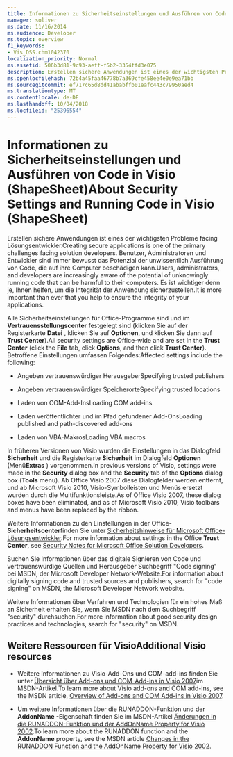 ```yaml
---
title: Informationen zu Sicherheitseinstellungen und Ausführen von Code in Visio (ShapeSheet)
manager: soliver
ms.date: 11/16/2014
ms.audience: Developer
ms.topic: overview
f1_keywords:
- Vis_DSS.chm1042370
localization_priority: Normal
ms.assetid: 506b3d81-9c93-aeff-f5b2-3354ffd3e075
description: Erstellen sichere Anwendungen ist eines der wichtigsten Probleme facing Lösungsentwickler. Benutzer, Administratoren und Entwickler sind immer bewusst das Potenzial der unwissentlich Ausführung von Code, die auf ihre Computer beschädigen kann. Es ist wichtiger denn je, Ihnen helfen, um die Integrität der Anwendung sicherzustellen.
ms.openlocfilehash: 72b4a45faa46778b7a369cfe458ee4e0e9ea71bb
ms.sourcegitcommit: ef717c65d8dd41ababffb01eafc443c79950aed4
ms.translationtype: MT
ms.contentlocale: de-DE
ms.lasthandoff: 10/04/2018
ms.locfileid: "25396554"
---
```

# <a name="about-security-settings-and-running-code-in-visio-shapesheet"></a><span data-ttu-id="43eb4-105">Informationen zu Sicherheitseinstellungen und Ausführen von Code in Visio (ShapeSheet)</span><span class="sxs-lookup"><span data-stu-id="43eb4-105">About Security Settings and Running Code in Visio (ShapeSheet)</span></span>

 <span data-ttu-id="43eb4-106">Erstellen sichere Anwendungen ist eines der wichtigsten Probleme facing Lösungsentwickler.</span><span class="sxs-lookup"><span data-stu-id="43eb4-106">Creating secure applications is one of the primary challenges facing solution developers.</span></span> <span data-ttu-id="43eb4-107">Benutzer, Administratoren und Entwickler sind immer bewusst das Potenzial der unwissentlich Ausführung von Code, die auf ihre Computer beschädigen kann.</span><span class="sxs-lookup"><span data-stu-id="43eb4-107">Users, administrators, and developers are increasingly aware of the potential of unknowingly running code that can be harmful to their computers.</span></span> <span data-ttu-id="43eb4-108">Es ist wichtiger denn je, Ihnen helfen, um die Integrität der Anwendung sicherzustellen.</span><span class="sxs-lookup"><span data-stu-id="43eb4-108">It is more important than ever that you help to ensure the integrity of your applications.</span></span> 
  
<span data-ttu-id="43eb4-109">Alle Sicherheitseinstellungen für Office-Programme sind und im **Vertrauensstellungscenter** festgelegt sind (klicken Sie auf der Registerkarte **Datei** , klicken Sie auf **Optionen**, und klicken Sie dann auf **Trust Center**).</span><span class="sxs-lookup"><span data-stu-id="43eb4-109">All security settings are Office-wide and are set in the **Trust Center** (click the **File** tab, click **Options**, and then click **Trust Center**).</span></span> <span data-ttu-id="43eb4-110">Betroffene Einstellungen umfassen Folgendes:</span><span class="sxs-lookup"><span data-stu-id="43eb4-110">Affected settings include the following:</span></span>
  
- <span data-ttu-id="43eb4-111">Angeben vertrauenswürdiger Herausgeber</span><span class="sxs-lookup"><span data-stu-id="43eb4-111">Specifying trusted publishers</span></span>
    
- <span data-ttu-id="43eb4-112">Angeben vertrauenswürdiger Speicherorte</span><span class="sxs-lookup"><span data-stu-id="43eb4-112">Specifying trusted locations</span></span>
    
- <span data-ttu-id="43eb4-113">Laden von COM-Add-Ins</span><span class="sxs-lookup"><span data-stu-id="43eb4-113">Loading COM add-ins</span></span> 
    
- <span data-ttu-id="43eb4-114">Laden veröffentlichter und im Pfad gefundener Add-Ons</span><span class="sxs-lookup"><span data-stu-id="43eb4-114">Loading published and path-discovered add-ons</span></span>
    
- <span data-ttu-id="43eb4-115">Laden von VBA-Makros</span><span class="sxs-lookup"><span data-stu-id="43eb4-115">Loading VBA macros</span></span>
    
<span data-ttu-id="43eb4-116">In früheren Versionen von Visio wurden die Einstellungen in das Dialogfeld **Sicherheit** und die Registerkarte **Sicherheit** im Dialogfeld **Optionen** (Menü**Extras** ) vorgenommen.</span><span class="sxs-lookup"><span data-stu-id="43eb4-116">In previous versions of Visio, settings were made in the **Security** dialog box and the **Security** tab of the **Options** dialog box (**Tools** menu).</span></span> <span data-ttu-id="43eb4-117">Ab Office Visio 2007 diese Dialogfelder werden entfernt, und ab Microsoft Visio 2010, Visio-Symbolleisten und Menüs ersetzt wurden durch die Multifunktionsleiste.</span><span class="sxs-lookup"><span data-stu-id="43eb4-117">As of Office Visio 2007, these dialog boxes have been eliminated, and as of Microsoft Visio 2010, Visio toolbars and menus have been replaced by the ribbon.</span></span> 
  
<span data-ttu-id="43eb4-118">Weitere Informationen zu den Einstellungen in der Office- **Sicherheitscenter**finden Sie unter [Sicherheitshinweise für Microsoft Office-Lösungsentwickler](https://msdn.microsoft.com/en-us/library/aa433259.aspx).</span><span class="sxs-lookup"><span data-stu-id="43eb4-118">For more information about settings in the Office **Trust Center**, see [Security Notes for Microsoft Office Solution Developers](https://msdn.microsoft.com/en-us/library/aa433259.aspx).</span></span>
  
 <span data-ttu-id="43eb4-119">Suchen Sie Informationen über das digitale Signieren von Code und vertrauenswürdige Quellen und Herausgeber Suchbegriff "Code signing" bei MSDN, der Microsoft Developer Network-Website.</span><span class="sxs-lookup"><span data-stu-id="43eb4-119">For information about digitally signing code and trusted sources and publishers, search for "code signing" on MSDN, the Microsoft Developer Network website.</span></span> 
  
<span data-ttu-id="43eb4-120">Weitere Informationen über Verfahren und Technologien für ein hohes Maß an Sicherheit erhalten Sie, wenn Sie MSDN nach dem Suchbegriff "security" durchsuchen.</span><span class="sxs-lookup"><span data-stu-id="43eb4-120">For more information about good security design practices and technologies, search for "security" on MSDN.</span></span> 
  
## <a name="additional-visio-resources"></a><span data-ttu-id="43eb4-121">Weitere Ressourcen für Visio</span><span class="sxs-lookup"><span data-stu-id="43eb4-121">Additional Visio resources</span></span>

- <span data-ttu-id="43eb4-122">Weitere Informationen zu Visio-Add-Ons und COM-add-ins finden Sie unter [Übersicht über Add-ons und COM-Add-ins in Visio 2007](https://msdn.microsoft.com/library/bb851468.aspx)im MSDN-Artikel.</span><span class="sxs-lookup"><span data-stu-id="43eb4-122">To learn more about Visio add-ons and COM add-ins, see the MSDN article, [Overview of Add-ons and COM Add-ins in Visio 2007](https://msdn.microsoft.com/library/bb851468.aspx).</span></span>
    
- <span data-ttu-id="43eb4-123">Um weitere Informationen über die RUNADDON-Funktion und der **AddonName** -Eigenschaft finden Sie im MSDN-Artikel [Änderungen in die RUNADDON-Funktion und der AddOnName Property for Visio 2002](https://msdn.microsoft.com/library/aa140368%28office.10%29.aspx).</span><span class="sxs-lookup"><span data-stu-id="43eb4-123">To learn more about the RUNADDON function and the **AddonName** property, see the MSDN article [Changes in the RUNADDON Function and the AddOnName Property for Visio 2002](https://msdn.microsoft.com/library/aa140368%28office.10%29.aspx).</span></span>
    

